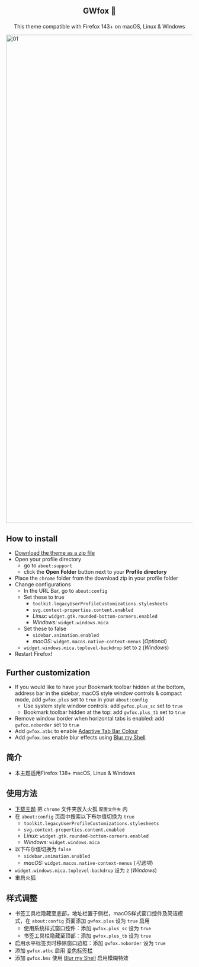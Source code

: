## <p align="center"> <b> GWfox 🦊 </b> </p>
<p align="center">This theme compatible with Firefox 143+ on macOS, Linux & Windows</p>
<picture>
<source media="(prefers-color-scheme: light)" srcset="https://github.com/user-attachments/assets/204bffdb-d37f-4a3e-98f6-c21e84b3b46d">
<source media="(prefers-color-scheme: dark)" srcset="https://github.com/user-attachments/assets/0a83cfb1-23ac-4458-8113-536b240d549b">
<img width="1315" alt="01">
</picture>

## How to install

- [Download the theme as a zip file](https://github.com/akkva/gwfox/archive/refs/heads/main.zip)
- Open your profile directory
  - go to `about:support`
  - click the **Open Folder** button next to your **Profile directory**
- Place the `chrome` folder from the download zip in your profile folder
- Change configurations
  - In the URL Bar, go to `about:config`
  - Set these to true
    - `toolkit.legacyUserProfileCustomizations.stylesheets`
    - `svg.context-properties.content.enabled`
    - _Linux:_ `widget.gtk.rounded-bottom-corners.enabled`
    - _Windows:_ `widget.windows.mica`<br>
  - Set these to false
    - `sidebar.animation.enabled`
    - _macOS:_ `widget.macos.native-context-menus` (_Optional_)
  - `widget.windows.mica.toplevel-backdrop` set to `2` (_Windows_)
- Restart Firefox!

## Further customization

- If you would like to have your Bookmark toolbar hidden at the bottom, address bar in the sidebar, macOS style window controls & compact mode, add `gwfox.plus` set to `true` in your `about:config`
  - Use system style window controls: add `gwfox.plus_sc` set to `true`
  - Bookmark toolbar hidden at the top: add `gwfox.plus_tb` set to `true`
- Remove window border when horizontal tabs is enabled: add `gwfox.noborder` set to `true`
- Add `gwfox.atbc` to enable [Adaptive Tab Bar Colour](https://addons.mozilla.org/firefox/addon/adaptive-tab-bar-colour)
- Add `gwfox.bms` enable blur effects using [Blur my Shell](https://extensions.gnome.org/extension/3193/blur-my-shell)

## 简介

- 本主题适用Firefox 138+ macOS, Linux & Windows

## 使用方法

- [下载主题](https://github.com/akkva/gwfox/archive/refs/heads/main.zip) 把 `chrome` 文件夹放入火狐 `配置文件夹` 内
- 在 `about:config` 页面中搜索以下布尔值切换为 `true`
  - `toolkit.legacyUserProfileCustomizations.stylesheets`
  - `svg.context-properties.content.enabled`
  - _Linux:_ `widget.gtk.rounded-bottom-corners.enabled`
  - _Windows:_ `widget.windows.mica`<br>
- 以下布尔值切换为 `false`
  - `sidebar.animation.enabled`
  - _macOS:_ `widget.macos.native-context-menus` (_可选项_)
- `widget.windows.mica.toplevel-backdrop` 设为 `2` (_Windows_)
- 重启火狐

## 样式调整

- 书签工具栏隐藏至底部，地址栏置于侧栏，macOS样式窗口控件及简洁模式，在 `about:config` 页面添加 `gwfox.plus` 设为 `true` 启用
  - 使用系统样式窗口控件：添加 `gwfox.plus_sc` 设为 `true`
  - 书签工具栏隐藏至顶部：添加 `gwfox.plus_tb` 设为 `true`
- 启用水平标签页时移除窗口边框：添加 `gwfox.noborder` 设为 `true`
- 添加 `gwfox.atbc` 启用 [变色标签栏](https://addons.mozilla.org/firefox/addon/adaptive-tab-bar-colour)
- 添加 `gwfox.bms` 使用 [Blur my Shell](https://extensions.gnome.org/extension/3193/blur-my-shell) 启用模糊特效
